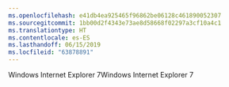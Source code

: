 ```yaml
---
ms.openlocfilehash: e41db4ea925465f96862be06128c461890052307
ms.sourcegitcommit: 1bb00d2f4343e73ae8d58668f02297a3cf10a4c1
ms.translationtype: HT
ms.contentlocale: es-ES
ms.lasthandoff: 06/15/2019
ms.locfileid: "63878891"
---
```

<span data-ttu-id="4ae8d-101">Windows Internet Explorer 7</span><span class="sxs-lookup"><span data-stu-id="4ae8d-101">Windows Internet Explorer 7</span></span>
